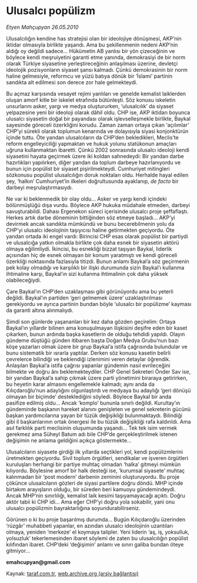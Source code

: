 # Ulusalcı popülizm

*Etyen Mahçupyan 26.05.2010*

<div class="yazi"><p>Ulusalcılığın kendine has stratejisi olan bir ideolojiye dönüşmesi, AKP’nin iktidar olmasıyla birlikte yaşandı. Ama bu şekillenmenin nedeni AKP’nin aldığı oy değildi sadece... Hükümetin AB yanlısı bir yön çizeceğinin ve böylece kendi meşruiyetini garanti etme yanında, demokrasiyi de bir norm olarak Türkiye siyasetine yerleştireceğinin anlaşılması üzerine, devletçi ideolojik pozisyonların siyaset şansı kalmadı. Çünkü demokrasinin bir norm haline gelmesiyle, reformcu ve yüzü batıya dönük bir ‘İslami’ partinin sandıkta alt edilmesi son derece zor hale gelmekteydi. </p>
<p>Bu açmaz karşısında vesayet rejimi yanlıları ve genelde kemalist laiklerden oluşan amorf kitle bir iskelet etrafında bütünleşti. Söz konusu iskeletin unsurlarını asker, yargı ve medya oluştururken, ‘ulusalcılık’ da siyaset yelpazesine yeni bir ideoloji olarak dâhil oldu. CHP ise, AKP iktidarı boyunca ulusalcı siyasetin doğal bir payandası olarak işlevselleşmekle birlikte, Baykal sayesinde göreceli özerkliğini korudu. Zaman zaman ortaya çıkan ‘açılımlar’ CHP’yi sürekli olarak toplumun kenarında ve dolayısıyla siyasi konjonktürün içinde tuttu. Öte yandan ulusalcıların da CHP’den bekledikleri, Meclis’te reform engelleyiciliği yapmaktan ve hukuk yolunu statükonun amaçları uğruna kullanmaktan ibaretti. Çünkü 2002 sonrasında ulusalcı ideoloji kendi siyasetini hayata geçirmek üzere iki koldan sahnedeydi: Bir yandan darbe hazırlıkları yapılırken, diğer yandan da toplum darbeye hazırlanıyordu ve bunun için popülist bir siyaset pişirilmekteydi. Cumhuriyet mitingleri sözkonusu popülist ulusalcılığın doruk noktaları oldu. Herhalde hayal edilen şey, ‘halkın’ Cumhuriyet’in ilkeleri doğrultusunda ayaklanıp, <i>de facto</i> bir darbeyi meşrulaştırmasıydı. </p>
<p>Ne var ki beklenmedik bir olay oldu... Asker ve yargı kendi içindeki bölünmüşlüğü dışa vurdu. Böylece AKP hukuka müdahale etmeden, darbeyi savuşturabildi. Dahası Ergenekon süreci içerisinde ulusalcı proje şeffaflaştı. Herkes artık darbe döneminin bittiğinden söz etmeye başladı... AKP’yi devirmek ancak sandıkta mümkündü ve bunu becerebilmenin yolu da CHP’yi ulusalcı ideolojinin taşıyıcısı haline getirmekten geçiyordu. Öte yandan ortada iki engel vardı: Birincisi CHP esas olarak popülist bir partiydi ve ulusalcığa yatkın olmakla birlikte çok daha esnek bir siyasetin aktörü olmaya eğilimliydi. İkincisi, bu esnekliği bizzat taşıyan Baykal, liderlik açısından hiç de esnek olmayan bir konum yaratmıştı ve kendi göreceli özerkliği noktasında fazlasıyla titizdi. Bunun anlamı Baykal’a söz geçirmenin pek kolay olmadığı ve karşılıklı bir ilişki durumunda sizin Baykal’ı kullanma ihtimaline karşı, Baykal’ın sizi kullanma ihtimalinin çok daha yüksek olabileceğiydi.</p>
<p>Çare Baykal’ın CHP’den uzaklaşması gibi görünüyordu ama bu yeterli değildi. Baykal’ın partiden ‘geri gelmemek üzere’ uzaklaştırılması gerekiyordu ve ayrıca partinin bundan böyle ‘ulusalcı bir popülizme’ kayması da garanti altına alınmalıydı. </p>
<p>Şimdi son günlerde yaşananları bir kez daha gözden geçirelim: Ortaya Baykal’ın yıllardır bilinen ama konuşulmayan ilişkisini deşifre eden bir kaset çıkarken, bunun ardında başka kasetlerin de olduğu tehdidi yapıldı. Olayın gündeme düştüğü günden itibaren başta Doğan Medya Grubu’nun bazı köşe yazarları olmak üzere bir grup Baykal’a istifa çağrısında bulundular ve bunu sistematik bir ısrarla yaptılar. Derken söz konusu kasetin belirli çevrelerce bilindiği ve beklendiği izlenimini veren detaylar öğrendik. Anlaşılan Baykal’a istifa çağrısı yapanlar gündemin nasıl evrileceğini bilmekte ve doğru ânı beklemekteydiler. CHP Genel Sekreteri Önder Sav ise, bir yandan Baykal’a sahip çıkmak üzere parti yönetimini biraraya getirirken, bu heyetin karar almasını engellemekle kalmadı; aynı anda da Kılıçdaroğlu’nun adaylığını olgunlaştırdı ve medyaya bu adaylığı ‘geri dönüşü olmayan bir biçimde’ desteklediğini söyledi. Böylece Baykal bir anda pasifize edilmiş oldu... Ancak ‘komplo’ bununla sınırlı değildi. Kurultay’ın gündeminde başkanın hareket alanını genişleten ve genel sekreterin gücünü başkan yardımcılarına yayan bir tüzük değişikliği bulunmaktaydı. Bilindiği gibi il başkanlarının ortak önergesi ile bu tüzük değişikliği rafa kaldırıldı. Ama asıl farklılık parti meclisinin oluşumunda yaşandı... Tek tek isim vermek gerekmez ama Süheyl Batum adı bile CHP’de gerçekleştirilmek istenen değişimin ne anlama geldiğini açıkça göstermekte...</p>
<p>Ulusalcıların siyasete girdiği ilk yıllarda seçtikleri yol, kendi popülizmlerini üretmekten geçiyordu. Sivil toplum örgütleri, sendikalar ve işveren örgütleri kuruluşları herhangi bir partiye muhtaç olmadan ‘halka’ gitmeyi mümkün kılıyordu. Böylesine amorf bir halk desteği ise, ‘kurumsal siyasete’ muhtaç kalınmadan bir ‘post modern’ darbenin zeminini oluşturuyordu. Bu proje çökünce ulusalcıların gözleri de siyasi partilere doğru döndü. MHP içinde birtakım arayışların olduğu, bir süreden beri kamuoyu gündemindeydi. Ancak MHP’nin sınırlılığı, kemalist laik kesimi taşıyamayacağı açıktı. Doğru aktör tabii ki CHP idi... Ama eğer CHP’yi doğru yola sokabilir, yani onu ulusalcı popülizmin bayraktarlığına soyundurabilirseniz. </p>
<p>Görünen o ki bu proje başarılmış durumda... Bugün Kılıçdaroğlu üzerinden ‘rüzgâr’ muhabbeti yapanlar, en azından ulusalcı ideolojinin uzantıları olmaya, yeniden ‘merkeze’ el koymaya talipler. Yeni liderin ‘aş, iş, yoksulluk, yolsuzluk’ tekerlemesinden ibaret söylemi de zaten bu ulusalcılığın popülist kılıfından ibaret. CHP’deki ‘değişimin’ anlamı ve sınırı galiba bundan öteye gitmiyor...</p>
<p><b>emahcupyan@gmail.com</b></p></div>

Kaynak: [taraf.com.tr](http://www.taraf.com.tr:80/etyen-mahcupyan/makale-ulusalci-populizm.htm), [web.archive.org (arşiv bağlantısı)](http://web.archive.org/web/20100528003544/http://www.taraf.com.tr:80/etyen-mahcupyan/makale-ulusalci-populizm.htm)
